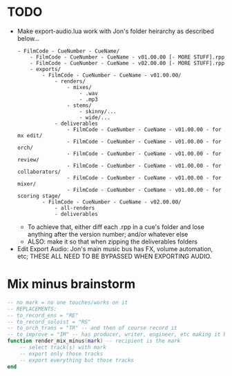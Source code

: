 # TODO
- Make export-audio.lua work with Jon's folder heirarchy as described below...
    ```
    - FilmCode - CueNumber - CueName/
        - FilmCode - CueNumber - CueName - v01.00.00 [- MORE STUFF].rpp
        - FilmCode - CueNumber - CueName - v02.00.00 [- MORE STUFF].rpp
        - exports/
            - FilmCode - CueNumber - CueName - v01.00.00/
                - renders/
                    - mixes/
                        - .wav
                        - .mp3
                    - stems/
                        - skinny/...
                        - wide/...
                - deliverables
                    - FilmCode - CueNumber - CueName - v01.00.00 - for mx edit/
                    - FilmCode - CueNumber - CueName - v01.00.00 - for orch/
                    - FilmCode - CueNumber - CueName - v01.00.00 - for review/
                    - FilmCode - CueNumber - CueName - v01.00.00 - for collaborators/
                    - FilmCode - CueNumber - CueName - v01.00.00 - for mixer/
                    - FilmCode - CueNumber - CueName - v01.00.00 - for scoring stage/
            - FilmCode - CueNumber - CueName - v02.00.00/
                - all-renders
                - deliverables
    ```
    - To achieve that, either diff each .rpp in a cue's folder and lose anything after the version number; and/or whatever else
    - ALSO: make it so that when zipping the deliverables folders
- Edit Export Audio: Jon's main music bus has FX, volume automation, etc; THESE ALL NEED TO BE BYPASSED WHEN EXPORTING AUDIO.

# Mix minus brainstorm

```lua
-- no mark = no one touches/works on it
-- REPLACEMENTS:
-- to_record_ens = "RE"
-- to_record_soloist = "RS"
-- to_orch_trans = "TR" -- and then of course record it
-- to_improve = "IM" -- has producer, writer, engineer, etc making it better in some way
function render_mix_minus(mark) -- recipient is the mark
    -- select track(s) with mark
    -- export only those tracks
    -- export everything but those tracks
end
```
